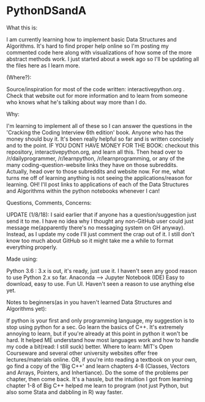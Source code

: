 # PythonDSandA
What this is:

I am currently learning how to implement basic Data Structures and Algorithms. It's hard to find proper help online so I'm posting my commented code here along with visualizations of how some of the more abstract methods work. I just started about a week ago so I'll be updating all the files here as I learn more.

(Where?):

Source/inspiration for most of the code written: interactivepython.org . Check that website out for more information and to learn from someone who knows what he's talking about way more than I do.
  
Why:

I'm learning to implement all of these so I can answer the questions in the 'Cracking the Coding Interview 6th edition' book. Anyone who has the money should buy it. It's been really helpful so far and is written concisely and to the point. IF YOU DONT HAVE MONEY FOR THE BOOK: checkout this repository, interactivepython.org, and learn all this. Then head over to /r/dailyprogrammer, /r/learnpython, /r/learnprogramming, or any of the many coding-question-website links they have on those subreddits. Actually, head over to those subreddits and website now. For me, what turns me off of learning anything is not seeing the applications/reason for learning. OH! I'll post links to applications of each of the Data Structures and Algorithms within the python notebooks whenever I can!

Questions, Comments, Concerns:

UPDATE (1/8/18): I said earlier that if anyone has a question/suggestion just send it to me. I have no idea why I thought any non-GitHub user could just message me(apparently there's no messaging system on GH anyway). Instead, as I update my code I'll just comment the crap out of it. I still don't know too much about GitHub so it might take me a while to format everything properly. 


Made using: 

Python 3.6  : 3.x is out, it's ready, just use it. I haven't seen any good reason to use Python 2.x so far. 
Anaconda --> Jupyter Notebook (IDE)  Easy to download, easy to use. Fun UI. Haven't seen a reason to use anything else yet.


Notes to beginners(as in you haven't learned Data Structures and Algorithms yet):

If python is your first and only programming language, my suggestion is to stop using python for a sec. Go learn the basics of C++. It's extremely annoying to learn, but if you're already at this point in python it won't be hard. It helped ME understand how most languages work and how to handle my code a bit(read: I still suck) better. Where to learn: MIT's Open Courseware and several other university websites offer free lectures/materials online. OR, if you're into reading a textbook on your own, go find a copy of the 'Big C++' and learn chapters 4-8 (Classes, Vectors and Arrays, Pointers, and Inhertiance). Do the some of the problems per chapter, then come back. It's a hassle, but the intuition I got from learning chapter 1-8 of Big C++ helped me learn to program (not just Python, but also some Stata and dabbling in R) way faster.
